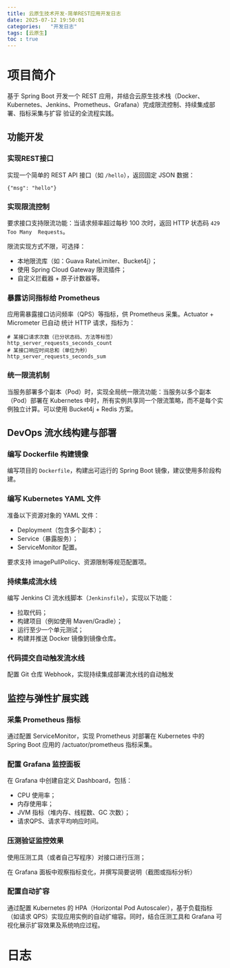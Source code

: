 ```yaml
---
title: 云原生技术开发-简单REST应用开发日志
date: 2025-07-12 19:50:01
categories:   "开发日志"
tags: [云原生]
toc : true
---
```


# 项目简介

基于 Spring Boot 开发一个 REST 应用，并结合云原生技术栈（Docker、 Kubernetes、Jenkins、Prometheus、Grafana）完成限流控制、持续集成部署、指标采集与扩容 验证的全流程实践。

## 功能开发

### 实现REST接口

实现一个简单的 REST API 接口（如 `/hello`），返回固定 JSON 数据：

```
{"msg": "hello"} 
```

###  实现限流控制

要求接口支持限流功能：当请求频率超过每秒 100 次时，返回 HTTP 状态码 `429 Too Many  Requests`。  

限流实现方式不限，可选择：  

- 本地限流库（如：Guava RateLimiter、Bucket4j）；  
- 使用 Spring Cloud Gateway 限流插件；  
- 自定义拦截器 + 原子计数器等。

### 暴露访问指标给 Prometheus

应用需暴露接口访问频率（QPS）等指标，供 Prometheus 采集。Actuator + Micrometer 已自动 统计 HTTP 请求，指标为：

```
# 某接口请求次数（已分状态码、方法等标签） 
http_server_requests_seconds_count 
# 某接口响应时间总和（单位为秒） 
http_server_requests_seconds_sum 
```

### 统一限流机制

当服务部署多个副本（Pod）时，实现全局统一限流功能：当服务以多个副本（Pod）部署在  Kubernetes 中时，所有实例共享同一个限流策略，而不是每个实例独立计算。可以使用  Bucket4j + Redis 方案。

##  DevOps 流水线构建与部署

### 编写 Dockerfile 构建镜像

编写项目的 `Dockerfile`，构建出可运行的 Spring Boot 镜像，建议使用多阶段构建。

### 编写 Kubernetes YAML 文件

准备以下资源对象的 YAML 文件：  

- Deployment（包含多个副本）；  
- Service（暴露服务）；  
- ServiceMonitor 配置。  

要求支持 imagePullPolicy、资源限制等规范配置项。 

### 持续集成流水线

编写 Jenkins CI 流水线脚本（`Jenkinsfile`），实现以下功能：

- 拉取代码；  
- 构建项目（例如使用 Maven/Gradle）；  
- 运行至少一个单元测试；  
- 构建并推送 Docker 镜像到镜像仓库。

### 代码提交自动触发流水线

配置 Git 仓库 Webhook，实现持续集成部署流水线的自动触发

## 监控与弹性扩展实践

### 采集 Prometheus 指标

通过配置 ServiceMonitor，实现 Prometheus 对部署在 Kubernetes 中的 Spring Boot 应用的  /actuator/prometheus 指标采集。

### 配置 Grafana 监控面板

在 Grafana 中创建自定义 Dashboard，包括： 

- CPU 使用率；  
- 内存使用率；  
- JVM 指标（堆内存、线程数、GC 次数）；  
- 请求QPS、请求平均响应时间。

### 压测验证监控效果

使用压测工具（或者自己写程序）对接口进行压测； 

在 Grafana 面板中观察指标变化，并撰写简要说明（截图或指标分析）

### 配置自动扩容

通过配置 Kubernetes 的 HPA（Horizontal Pod Autoscaler），基于负载指标（如请求 QPS）实现应用实例的自动扩缩容。同时，结合压测工具和 Grafana 可视化展示扩容效果及系统响应过程。 

# 日志

